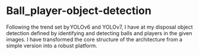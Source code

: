 # Ball_player-object-detection
Following the trend set by YOLOv6 and YOLOv7, I have at my disposal object detection defined by identifying and detecting balls and players in the given images. I have transformed the core structure of the architecture from a simple version into a robust platform.
